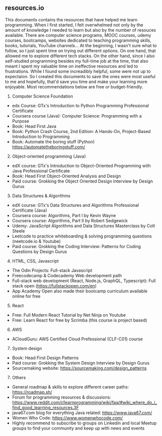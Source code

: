 ## resources.io

This documents contains the resources that have helped me learn programming. When I first started, I felt overwhelmed not only by the amount of knowledge I needed to learn but also by the number of resouces available. There are computer science programs, MOOC courses, udemy courses, bootcamps, websites dedicated to teaching programming skills, books, tutorials, YouTube channels... At the beginning, I wasn't sure what to follow, so I just spent time on trying out different options. On one hand, that allowed me to explore different tech stacks. On the other hand, since I also self-studied programming besides my full-time job at the time, that also meant I spent my valuable time on ineffective resources and led to frustrations. While I found some increadibly helpful, some were not up to expectaion. So I created this documents to save the ones were most useful to me and hopefully, that'd save you time and make your learning more enjoyable. Most recommendations below are free or budget-friendly.

1. Computer Science Foundation 
- edx Course: GTx's Introduction to Python Programming Professional Certificate
- Coursera course (Java): Computer Science: Programming with a Purpose
- Book: Head First Java
- Book: Python Crash Course, 2nd Edition: A Hands-On, Project-Based Introduction to Programming
- Book: Automate the boring stuff (Python) https://automatetheboringstuff.com/

2. Object-oriented programming (Java)
- edX course: GTx's Introduction to Object-Oriented Programming with Java Professional Certificate
- Book: Head First Object-Oriented Analysis and Design
- Paid course: Grokking the Object Oriented Design Interview by Design Gurus

3. Data Structures & Algorithms 
- edX course: GTx's Data Structures and Algorithms Professional Certificate (Java)
- Coursera course: Algorithms, Part I by Kevin Wayne
- Coursera course: Algorithms, Part II by Robert Sedgewick
- Udemy: JavaScript Algorithms and Data Structures Masterclass by Colt Steele
- Leetcode to practice whiteboarding & solving programming questions (neetcode.io & Youtube)
- Paid course: Grokking the Coding Interview: Patterns for Coding Questions by Design Gurus

4. HTML, CSS, Javascript
- The Odin Projects: Full-stack Javascript
- Freecodecamp & Codecademy Web development path
- Full-stack web development (React, Node.js, GraphQL, Typescript): Full stack open (https://fullstackopen.com/en)
- App Academy Open also made their bootcamp curriculum available online for free 

5. React
- Free: Full Modern React Tutorial by Net Ninja on Youtube  
- Free: Learn React for free by Scrimba (this course is project based)

6. AWS 
- ACloudGuru: AWS Certified Cloud Prefessional (CLF-C01) course

7. System design
- Book: Head First Design Patterns
- Paid course: Grokking the System Design Interview by Design Gurus
- Sourcemaking website: https://sourcemaking.com/design_patterns

7. Others 
- General roadmap & skills to explore different career paths: https://roadmap.sh/
- Forum for programming resources & discussions: https://www.reddit.com/r/learnprogramming/wiki/faq/#wiki_where_do_i_find_good_learning_resources.3F
- java67.com blog for everything Java related: https://www.java67.com/
- Women Who Code: https://www.womenwhocode.com/
- Highly recommend to subscribe to groups on Linkedin and local Meetup groups to find your community and keep up with news and events
